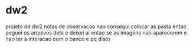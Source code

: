 # dw2
projeto de dw2 notas de observacao
nao consegui colocar as pasta entao peguei os arquivos dela e deixei ai 
entao se as imagens nao aparecerem e nao ter a interacao com o banco e pq disto
